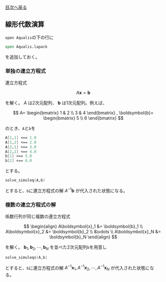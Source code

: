 [目次へ戻る](index.md)
## 線形代数演算

`open Aqualis`の下の行に

```fsharp
open Aqualis.lapack
```

を追加しておく。

### 単独の連立方程式

連立方程式

$$
A\boldsymbol{x} = \boldsymbol{b}
$$

を解く。 $A$ は2次元配列、 $\boldsymbol{b}$ は1次元配列。例えば、

$$
A=
\begin{bmatrix}
1 & 2 \\
3 & 4 
\end{bmatrix}
,
\boldsymbol{b}=
\begin{bmatrix}
5 \\
6 
\end{bmatrix}
$$

のとき、`A`と`b`を

```fsharp
A[1,1] <== 1.0
A[1,2] <== 2.0
A[2,1] <== 3.0
A[2,2] <== 4.0
b[1] <== 5.0
b[2] <== 6.0
```

とする。

```fsharp
solve_simuleq(A,b)
```

とすると、`b`に連立方程式の解 $A^{-1}\boldsymbol{b}$ が代入された状態になる。

### 複数の連立方程式の解

係数行列が同じ複数の連立方程式

$$
\begin{align}
A\boldsymbol{x}_1 &= \boldsymbol{b}_1 \\
A\boldsymbol{x}_2 &= \boldsymbol{b}_2 \\
&\vdots \\
A\boldsymbol{x}_N &= \boldsymbol{b}_N
\end{align}
$$

を解く。 $\boldsymbol{b}_1, \boldsymbol{b}_2, \cdots, \boldsymbol{b}_N$ を並べた2次元配列`b`を用意し

```fsharp
solve_simuleqs(A,b)
```

とすると、`b`に連立方程式の解 $A^{-1}\boldsymbol{x}_1, A^{-1}\boldsymbol{x}_2, \cdots, A^{-1}\boldsymbol{x}_N$ が代入された状態になる。
